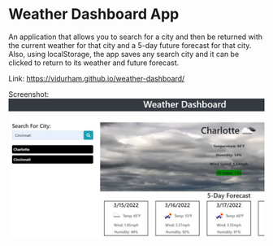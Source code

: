 # Weather Dashboard App

An application that allows you to search for a city and then be returned with the current weather for that city and a 5-day future forecast for that city. Also, using localStorage, the app saves any search city and it can be clicked to return to its weather and future forecast.

Link: https://vidurham.github.io/weather-dashboard/

Screenshot: ![Screenshot of Weather dashboard](/assets/images/Capture.JPG)
